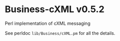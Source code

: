 # Business-cXML v0.5.2

Perl implementation of cXML messaging

See perldoc `lib/Business/cXML.pm` for all the details.
